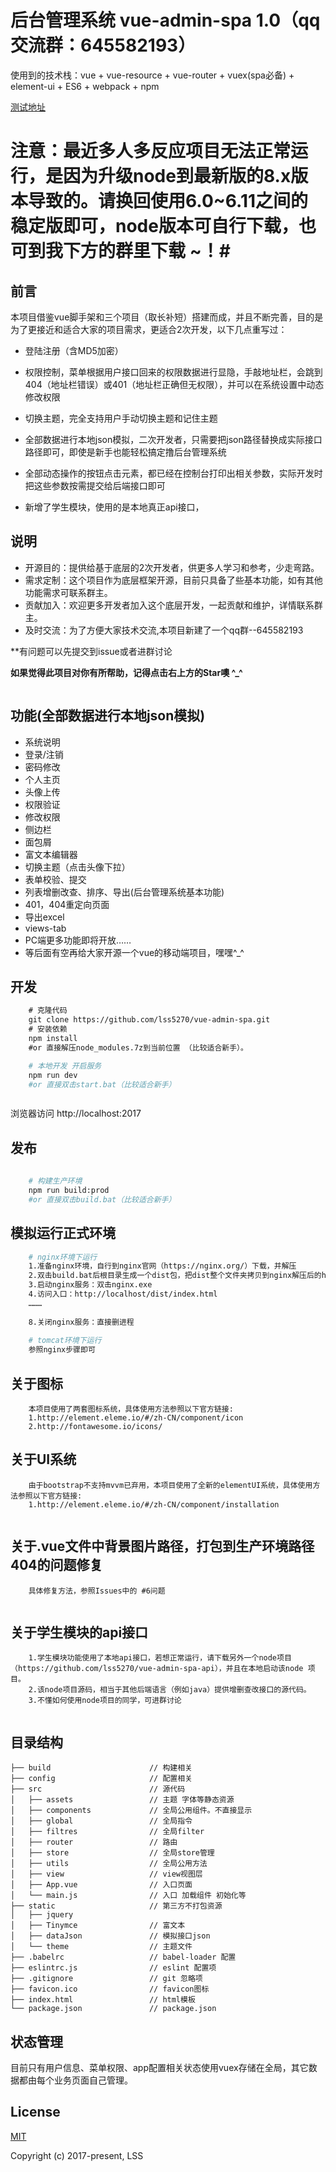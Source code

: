 # 后台管理系统 vue-admin-spa 1.0（qq交流群：645582193） #
使用到的技术栈：vue + vue-resource + vue-router + vuex(spa必备) + element-ui + ES6 + webpack + npm 

[测试地址](https://lss5270.github.io/vue-admin-spa-demo)

# 注意：最近多人多反应项目无法正常运行，是因为升级node到最新版的8.x版本导致的。请换回使用6.0~6.11之间的稳定版即可，node版本可自行下载，也可到我下方的群里下载 ~！#
## 前言
本项目借鉴vue脚手架和三个项目（取长补短）搭建而成，并且不断完善，目的是为了更接近和适合大家的项目需求，更适合2次开发，以下几点重写过：
- 登陆注册（含MD5加密）
- 权限控制，菜单根据用户接口回来的权限数据进行显隐，手敲地址栏，会跳到404（地址栏错误）或401（地址栏正确但无权限），并可以在系统设置中动态修改权限
- 切换主题，完全支持用户手动切换主题和记住主题
- 全部数据进行本地json模拟，二次开发者，只需要把json路径替换成实际接口路径即可，即使是新手也能轻松搞定撸后台管理系统
- 全部动态操作的按钮点击元素，都已经在控制台打印出相关参数，实际开发时把这些参数按需提交给后端接口即可

- 新增了学生模块，使用的是本地真正api接口，


## 说明
- 开源目的：提供给基于底层的2次开发者，供更多人学习和参考，少走弯路。
- 需求定制：这个项目作为底层框架开源，目前只具备了些基本功能，如有其他功能需求可联系群主。
- 贡献加入：欢迎更多开发者加入这个底层开发，一起贡献和维护，详情联系群主。
- 及时交流：为了方便大家技术交流,本项目新建了一个qq群--645582193

**有问题可以先提交到issue或者进群讨论

**如果觉得此项目对你有所帮助，记得点击右上方的Star噢 ^_^**

``` **注意：该项目目前使用element-ui@1.3.3+版本,所以最低兼容 Vue 2.3.0**
```

## 功能(全部数据进行本地json模拟)
- 系统说明
- 登录/注销
- 密码修改
- 个人主页
- 头像上传
- 权限验证
- 修改权限
- 侧边栏
- 面包屑
- 富文本编辑器
- 切换主题（点击头像下拉）
- 表单校验、提交
- 列表增删改查、排序、导出(后台管理系统基本功能)
- 401，404重定向页面
- 导出excel
- views-tab
- PC端更多功能即将开放……
- 等后面有空再给大家开源一个vue的移动端项目，嘿嘿^_^

## 开发
```bash
    # 克隆代码
    git clone https://github.com/lss5270/vue-admin-spa.git
    # 安装依赖
    npm install
    #or 直接解压node_modules.7z到当前位置 （比较适合新手）。

    # 本地开发 开启服务
    npm run dev
    #or 直接双击start.bat（比较适合新手）
```
```[下载node_modules](http://pan.baidu.com/s/1eSL4I8y)
```

浏览器访问 http://localhost:2017

## 发布
```bash
  
    # 构建生产环境
    npm run build:prod
    #or 直接双击build.bat（比较适合新手）
```
## 模拟运行正式环境
```bash
    # nginx环境下运行
    1.准备nginx环境，自行到nginx官网（https://nginx.org/）下载，并解压
    2.双击build.bat后根目录生成一个dist包，把dist整个文件夹拷贝到nginx解压后的html下
    3.启动nginx服务：双击nginx.exe
    4.访问入口：http://localhost/dist/index.html
    ………
    
    8.关闭nginx服务：直接删进程
    
    # tomcat环境下运行
    参照nginx步骤即可
```

## 关于图标
```
    本项目使用了两套图标系统，具体使用方法参照以下官方链接:
    1.http://element.eleme.io/#/zh-CN/component/icon
    2.http://fontawesome.io/icons/
```
## 关于UI系统
```
    由于bootstrap不支持mvvm已弃用，本项目使用了全新的elementUI系统，具体使用方法参照以下官方链接:
    1.http://element.eleme.io/#/zh-CN/component/installation
    
```
## 关于.vue文件中背景图片路径，打包到生产环境路径404的问题修复
```
    具体修复方法，参照Issues中的 #6问题
    
```
## 关于学生模块的api接口
```
    1.学生模块功能使用了本地api接口，若想正常运行，请下载另外一个node项目（https://github.com/lss5270/vue-admin-spa-api），并且在本地启动该node 项目。
    2.该node项目源码，相当于其他后端语言（例如java）提供增删查改接口的源代码。
    3.不懂如何使用node项目的同学，可进群讨论
    
```

## 目录结构
```shell
├── build                      // 构建相关  
├── config                     // 配置相关
├── src                        // 源代码
│   ├── assets                 // 主题 字体等静态资源
│   ├── components             // 全局公用组件。不直接显示
│   ├── global                 // 全局指令
│   ├── filtres                // 全局filter
│   ├── router                 // 路由
│   ├── store                  // 全局store管理
│   ├── utils                  // 全局公用方法
│   ├── view                   // view视图层
│   ├── App.vue                // 入口页面
│   └── main.js                // 入口 加载组件 初始化等
├── static                     // 第三方不打包资源
│   ├── jquery
│   ├── Tinymce                // 富文本
│   ├── dataJson               // 模拟接口json
│   └── theme                  // 主题文件
├── .babelrc                   // babel-loader 配置
├── eslintrc.js                // eslint 配置项
├── .gitignore                 // git 忽略项
├── favicon.ico                // favicon图标
├── index.html                 // html模板
└── package.json               // package.json

```


## 状态管理
目前只有用户信息、菜单权限、app配置相关状态使用vuex存储在全局，其它数据都由每个业务页面自己管理。


## License

[MIT](http://opensource.org/licenses/MIT)

Copyright (c) 2017-present, LSS






